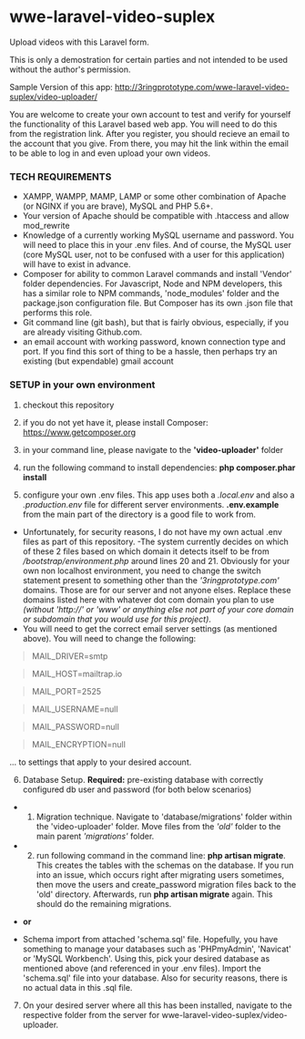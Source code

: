 # wwe-laravel-video-suplex
Upload videos with this Laravel form.

This is only a demostration for certain parties and not intended to be used without the author's permission.


Sample Version of this app:
http://3ringprototype.com/wwe-laravel-video-suplex/video-uploader/


You are welcome to create your own account to test and verify for yourself the functionality of this Laravel based web app.  You will need to do this from the registration link.  After you register, you should recieve an email to the account that you give.  From there, you may hit the link within the email to be able to log in and even upload your own videos.


### TECH REQUIREMENTS
- XAMPP, WAMPP, MAMP, LAMP or some other combination of Apache (or NGINX if you are brave), MySQL and PHP 5.6+.
- Your version of Apache should be compatible with .htaccess and allow mod_rewrite
- Knowledge of a currently working MySQL username and password.  You will need to place this in your .env files.  And of course, the MySQL user (core MySQL user, not to be confused with a user for this application) will have to exist in advance.
- Composer for ability to common Laravel commands and install 'Vendor' folder dependencies.  For Javascript, Node and NPM developers, this has a similar role to NPM commands, 'node_modules' folder and the package.json configuration file.  But Composer has its own .json file that performs this role.
- Git command line (git bash), but that is fairly obvious, especially, if you are already visiting Github.com.
- an email account with working password, known connection type and port.  If you find this sort of thing to be a hassle, then perhaps try an existing (but expendable) gmail account

### SETUP in your own environment

1. checkout this repository
2. if you do not yet have it, please install Composer: https://www.getcomposer.org
3. in your command line, please navigate to the **'video-uploader'** folder
4. run the following command to install dependencies:
**php composer.phar install**

5. configure your own .env files.  This app uses both a *.local.env* and also a *.production.env* file for different server environments. **.env.example** from the main part of the directory is a good file to work from.
- Unfortunately, for security reasons, I do not have my own actual .env files as part of this repository.
-The system currently decides on which of these 2 files based on which domain it detects itself to be from */bootstrap/environment.php* around lines 20 and 21.  Obviously for your own non localhost environment, you need to change the switch statement present to something other than the *'3ringprototype.com'* domains.  Those are for our server and not anyone elses. Replace these domains listed here with whatever dot com domain you plan to use *(without 'http://' or 'www' or anything else not part of your core domain or subdomain that you would use for this project)*.
- You will need to get the correct email server settings (as mentioned above).  You will need to change the following:

>MAIL_DRIVER=smtp

>MAIL_HOST=mailtrap.io

>MAIL_PORT=2525

>MAIL_USERNAME=null

>MAIL_PASSWORD=null

>MAIL_ENCRYPTION=null

... to settings that apply to your desired account.

6. Database Setup.  **Required:** pre-existing database with correctly configured db user and password (for both below scenarios) 
 - 1. Migration technique.  Navigate to 'database/migrations' folder within the 'video-uploader' folder.  Move files from the *'old'* folder to the main parent *'migrations'* folder.
 - 2. run following command in the command line: **php artisan migrate**.  This creates the tables with the schemas on the database.  If you run into an issue, which occurs right after migrating users sometimes, then move the users and create_password migration files back to the 'old' directory.  Afterwards, run **php artisan migrate** again.  This should do the remaining migrations.
 
 - **or**
 - Schema import from attached 'schema.sql' file.  Hopefully, you have something to manage your databases such as 'PHPmyAdmin', 'Navicat' or 'MySQL Workbench'.  Using this, pick your desired database as mentioned above (and referenced in your .env files).  Import the 'schema.sql' file into your database.  Also for security reasons, there is no actual data in this .sql file.
 
7. On your desired server where all this has been installed, navigate to the respective folder from the server for wwe-laravel-video-suplex/video-uploader.
